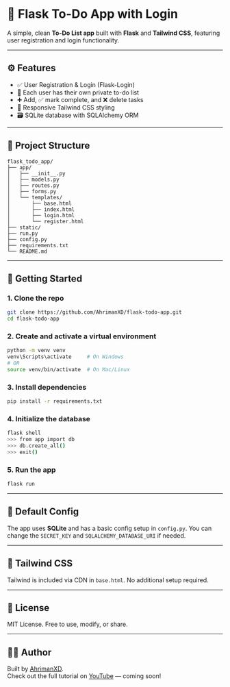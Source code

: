 # 📝 Flask To-Do App with Login

A simple, clean **To-Do List app** built with **Flask** and **Tailwind CSS**, featuring user registration and login functionality.

---

## ⚙️ Features

- ✅ User Registration & Login (Flask-Login)
- 🧠 Each user has their own private to-do list
- ➕ Add, ✅ mark complete, and ❌ delete tasks
- 🎨 Responsive Tailwind CSS styling
- 🗃️ SQLite database with SQLAlchemy ORM

---

## 📂 Project Structure

```
flask_todo_app/
├── app/
│   ├── __init__.py
│   ├── models.py
│   ├── routes.py
│   ├── forms.py
│   └── templates/
│       ├── base.html
│       ├── index.html
│       ├── login.html
│       └── register.html
├── static/
├── run.py
├── config.py
├── requirements.txt
└── README.md
```

---

## 🚀 Getting Started

### 1. Clone the repo

```bash
git clone https://github.com/AhrimanXD/flask-todo-app.git
cd flask-todo-app
```

### 2. Create and activate a virtual environment

```bash
python -m venv venv
venv\Scripts\activate     # On Windows
# OR
source venv/bin/activate  # On Mac/Linux
```

### 3. Install dependencies

```bash
pip install -r requirements.txt
```

### 4. Initialize the database

```bash
flask shell
>>> from app import db
>>> db.create_all()
>>> exit()
```

### 5. Run the app

```bash
flask run
```

---

## 🧪 Default Config

The app uses **SQLite** and has a basic config setup in `config.py`. You can change the `SECRET_KEY` and `SQLALCHEMY_DATABASE_URI` if needed.

---

## 🎨 Tailwind CSS

Tailwind is included via CDN in `base.html`. No additional setup required.

---

## 📄 License

MIT License. Free to use, modify, or share.

---

## 🙋‍♂️ Author

Built by [AhrimanXD](https://github.com/AhrimanXD).  
Check out the full tutorial on [YouTube](https://www.youtube.com/@N_e_o_x_d) — coming soon!